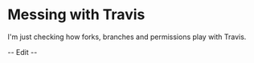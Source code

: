 # Messing with Travis

I'm just checking how forks, branches and permissions play with Travis.

-- Edit --
